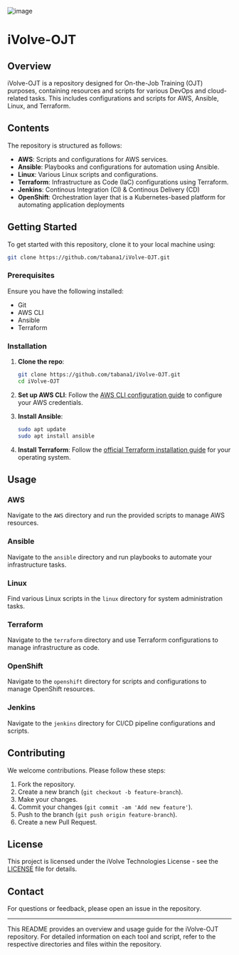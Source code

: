![image](https://github.com/tabana1/iVolve-OJT/assets/113201941/62faad5e-7830-47d4-bd24-777100ba0fe3)

# iVolve-OJT


## Overview

iVolve-OJT is a repository designed for On-the-Job Training (OJT) purposes, containing resources and scripts for various DevOps and cloud-related tasks. This includes configurations and scripts for AWS, Ansible, Linux, and Terraform.

## Contents

The repository is structured as follows:

- **AWS**: Scripts and configurations for AWS services.
- **Ansible**: Playbooks and configurations for automation using Ansible.
- **Linux**: Various Linux scripts and configurations.
- **Terraform**: Infrastructure as Code (IaC) configurations using Terraform.
- **Jenkins**: Continous Integration (CI) & Continous Delivery (CD)
- **OpenShift**: Orchestration layer that is a Kubernetes-based platform for automating application deployments
## Getting Started

To get started with this repository, clone it to your local machine using:

```bash
git clone https://github.com/tabana1/iVolve-OJT.git
```

### Prerequisites

Ensure you have the following installed:

- Git
- AWS CLI
- Ansible
- Terraform

### Installation

1. **Clone the repo**:
    ```bash
    git clone https://github.com/tabana1/iVolve-OJT.git
    cd iVolve-OJT
    ```
2. **Set up AWS CLI**:
    Follow the [AWS CLI configuration guide](https://docs.aws.amazon.com/cli/latest/userguide/cli-configure-quickstart.html) to configure your AWS credentials.

3. **Install Ansible**:
    ```bash
    sudo apt update
    sudo apt install ansible
    ```

4. **Install Terraform**:
    Follow the [official Terraform installation guide](https://learn.hashicorp.com/tutorials/terraform/install-cli) for your operating system.

## Usage

### AWS

Navigate to the `AWS` directory and run the provided scripts to manage AWS resources.

### Ansible

Navigate to the `ansible` directory and run playbooks to automate your infrastructure tasks.

### Linux

Find various Linux scripts in the `linux` directory for system administration tasks.

### Terraform

Navigate to the `terraform` directory and use Terraform configurations to manage infrastructure as code.

### OpenShift

Navigate to the `openshift` directory for scripts and configurations to manage OpenShift resources.

### Jenkins
Navigate to the `jenkins`  directory for CI/CD pipeline configurations and scripts.

## Contributing

We welcome contributions. Please follow these steps:

1. Fork the repository.
2. Create a new branch (`git checkout -b feature-branch`).
3. Make your changes.
4. Commit your changes (`git commit -am 'Add new feature'`).
5. Push to the branch (`git push origin feature-branch`).
6. Create a new Pull Request.

## License

This project is licensed under the iVolve Technologies License - see the [LICENSE](LICENSE) file for details.

## Contact

For questions or feedback, please open an issue in the repository.

---

This README provides an overview and usage guide for the iVolve-OJT repository. For detailed information on each tool and script, refer to the respective directories and files within the repository.
